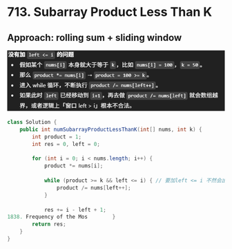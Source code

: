 # 713. Subarray Product Less Than K

## Approach: rolling sum + sliding window

![alt text](image-18.png)

```java
class Solution {
    public int numSubarrayProductLessThanK(int[] nums, int k) {
        int product = 1;
        int res = 0, left = 0;

        for (int i = 0; i < nums.length; i++) { 
            product *= nums[i]; 

            while (product >= k && left <= i) { // 要加left <= i 不然会出错 
                product /= nums[left++]; 
            } 

            res += i - left + 1; 
1838. Frequency of the Mos        }
        return res;   
    }
}
```